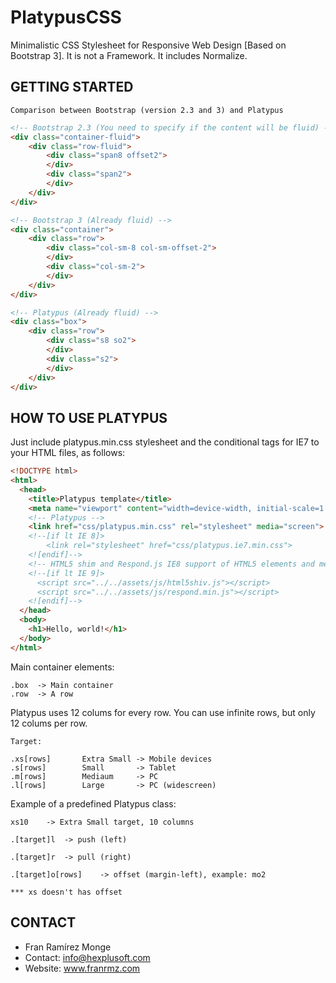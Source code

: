 # PlatypusCSS #

Minimalistic CSS Stylesheet for Responsive Web Design [Based on Bootstrap 3]. It is not a Framework. It includes Normalize.

## GETTING STARTED ##

	Comparison between Bootstrap (version 2.3 and 3) and Platypus

```html
<!-- Bootstrap 2.3 (You need to specify if the content will be fluid) -->
<div class="container-fluid">
	<div class="row-fluid">
		<div class="span8 offset2">			
		</div>
		<div class="span2">			
		</div>
	</div>
</div>

<!-- Bootstrap 3 (Already fluid) --> 
<div class="container">
	<div class="row">
		<div class="col-sm-8 col-sm-offset-2">
		</div>
		<div class="col-sm-2">
		</div>
	</div>
</div>

<!-- Platypus (Already fluid) --> 
<div class="box"> 
	<div class="row">
		<div class="s8 so2">
		</div>
		<div class="s2">
		</div>
	</div>
</div>
```

## HOW TO USE PLATYPUS ##

Just include platypus.min.css stylesheet and the conditional tags for IE7 to your HTML files, as follows:

```html
<!DOCTYPE html>
<html>
  <head>
    <title>Platypus template</title>
    <meta name="viewport" content="width=device-width, initial-scale=1.0">
    <!-- Platypus -->
    <link href="css/platypus.min.css" rel="stylesheet" media="screen">
    <!--[if lt IE 8]>
  		<link rel="stylesheet" href="css/platypus.ie7.min.css">
	<![endif]-->    
    <!-- HTML5 shim and Respond.js IE8 support of HTML5 elements and media queries -->
    <!--[if lt IE 9]>
      <script src="../../assets/js/html5shiv.js"></script>
      <script src="../../assets/js/respond.min.js"></script>
    <![endif]-->    
  </head>
  <body>
    <h1>Hello, world!</h1>
  </body>
</html>
```

Main container elements:

	.box  -> Main container
	.row  -> A row

Platypus uses 12 colums for every row. You can use infinite rows, but only 12 colums per row. 

	Target:

	.xs[rows] 		Extra Small -> Mobile devices 
	.s[rows] 		Small       -> Tablet
	.m[rows] 		Mediaum     -> PC
	.l[rows] 		Large       -> PC (widescreen) 

Example of a predefined Platypus class: 

	xs10    -> Extra Small target, 10 columns 

	.[target]l 	-> push (left)

	.[target]r 	-> pull (right)

	.[target]o[rows] 	-> offset (margin-left), example: mo2

	*** xs doesn't has offset

## CONTACT ##

* Fran Ramírez Monge
* Contact: info@hexplusoft.com
* Website: www.franrmz.com